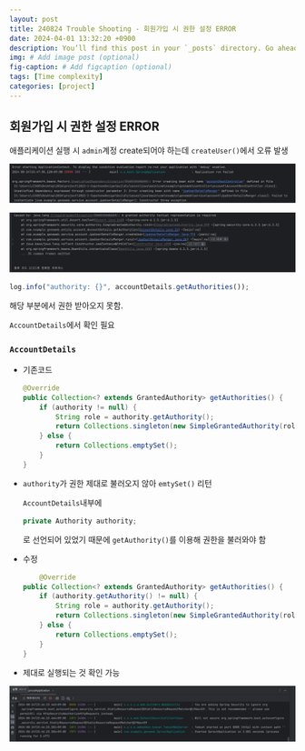 ```yaml
---
layout: post
title: 240824 Trouble Shooting - 회원가입 시 권한 설정 ERROR
date: 2024-04-01 13:32:20 +0900
description: You’ll find this post in your `_posts` directory. Go ahead and edit it and re-build the site to see your changes. # Add post description (optional)
img: # Add image post (optional)
fig-caption: # Add figcaption (optional)
tags: [Time complexity]
categories: [project]
---
```

## 회원가입 시 권한 설정 ERROR
애플리케이션 실행 시 `admin`계정 create되어야 하는데 `createUser()`에서 오류 발생

![image.png](/assets/img/posts/study/til/240824/img1.png)

![image.png](/assets/img/posts/study/til/240824/img2.png)

```jsx
log.info("authority: {}", accountDetails.getAuthorities());
```

해당 부분에서 권한 받아오지 못함.

`AccountDetails`에서 확인 필요

### `AccountDetails`

- 기존코드

    ```java
    @Override
    public Collection<? extends GrantedAuthority> getAuthorities() {
        if (authority != null) {
            String role = authority.getAuthority();
            return Collections.singleton(new SimpleGrantedAuthority(role));
        } else {
            return Collections.emptySet();
        }
    }
    ```

- `authority`가 권한 제대로 불러오지 않아 `emtySet()` 리턴

  `AccountDetails`내부에

    ```java
    private Authority authority;
    ```

  로 선언되어 있었기 때문에 `getAuthority()`를 이용해 권한을 불러와야 함

- 수정

    ```java
    	@Override
    public Collection<? extends GrantedAuthority> getAuthorities() {
        if (authority.getAuthority() != null) {
            String role = authority.getAuthority();
            return Collections.singleton(new SimpleGrantedAuthority(role));
        } else {
            return Collections.emptySet();
        }
    }
    ```

- 제대로 실행되는 것 확인 가능

![image.png](/assets/img/posts/study/til/240824/img3.png)
